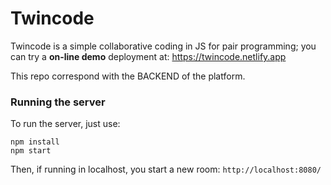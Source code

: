 # Twincode
Twincode is a simple collaborative coding in JS for pair programming;
you can try a **on-line demo** deployment at: https://twincode.netlify.app

This repo correspond with the BACKEND of the platform.

### Running the server

To run the server, just use:

```
npm install 
npm start
```

Then, if running in localhost, you start a new room: `http://localhost:8080/`

